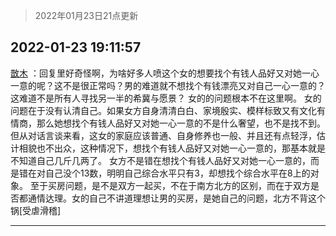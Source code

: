 > 2022年01月23日21点更新
<link rel="stylesheet" href="https://cdn.jsdelivr.net/gh/taotie6/sampleJSON@main/css/photo_show.css">
<meta name="referrer" content="no-referrer" />


 ## 2022-01-23 19:11:57 

 [㪚木](https://www.coolapk.com/feed/33040151?shareKey=ZTY3YzBlNzU2NmQ0NjFlZDUyMDY~) ：回复里好奇怪啊，为啥好多人喷这个女的想要找个有钱人品好又对她一心一意的呢？这不是很正常吗？男的难道就不想找个有钱漂亮又对自己一心一意的？这难道不是所有人寻找另一半的希冀与愿景？
女的的问题根本不在这里啊。
女的问题在于没有认清自己<!--break-->。如果女方自身清清白白、家境殷实、模样标致又有文化有情商，那么她想找个有钱人品好又对她一心一意的不是什么奢望，也不是找不到。
但从对话言谈来看，这女的家庭应该普通、自身修养也一般、并且还有点轻浮，估计相貌也不出众，这种情况下，想找个有钱人品好又对她一心一意的，那基本就是不知道自己几斤几两了。
女方不是错在想找个有钱人品好又对她一心一意的，而是错在对自己没个13数，明明自己综合水平只有3，却想找个综合水平在8上的对象。
至于买房问题，是不是双方一起买，不在于南方北方的区别，而在于双方是否都通情达理。女的自己不讲道理想让男的买房，是她自己的问题，北方不背这个锅[受虐滑稽] 

<div class="album">
</div>

 ------- 

